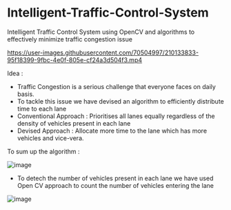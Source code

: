 # Intelligent-Traffic-Control-System
Intelligent Traffic Control System using OpenCV and algorithms to effectively minimize traffic congestion issue


https://user-images.githubusercontent.com/70504997/210133833-95f18399-9fbc-4e0f-805e-cf24a3d504f3.mp4


Idea :

- Traffic Congestion is a serious challenge that everyone faces on daily basis.
- To tackle this issue we have devised an algorithm to efficiently distribute time to each lane
- Conventional Approach : Prioritises all lanes equally regardless of the density of vehicles present in each lane
- Devised Approach : Allocate more time to the lane which has more vehicles and vice-vera. 

To sum up the algorithm :

![image](https://user-images.githubusercontent.com/70504997/210133506-9a97fa47-7abb-427c-bf53-888da8d92ced.png)

- To detech the number of vehicles present in each lane we have used Open CV approach to count the number of vehicles entering the lane

![image](https://user-images.githubusercontent.com/70504997/210133582-4d48e869-c4fd-4d92-a8a1-b45c5291fbf1.png)



